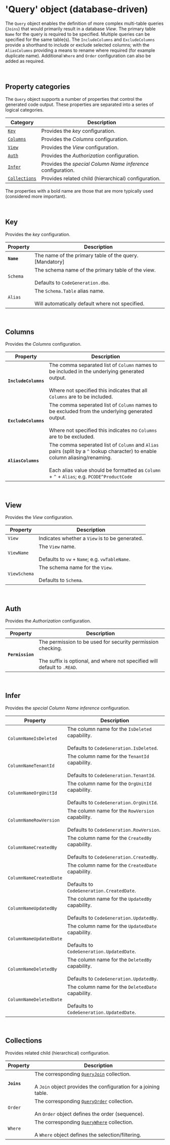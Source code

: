 # 'Query' object (database-driven)

The `Query` object enables the definition of more complex multi-table queries (`Joins`) that would primarily result in a database _View_. The primary table `Name` for the query is required to be specified. Multiple queries can be specified for the same table(s). The `IncludeColumns` and `ExcludeColumns` provide a shorthand to include or exclude selected columns; with the `AliasColumns` providing a means to rename where required (for example duplicate name). Additional `Where` and `Order` configuration can also be added as required.

<br/>

## Property categories
The `Query` object supports a number of properties that control the generated code output. These properties are separated into a series of logical categories.

Category | Description
-|-
[`Key`](#Key) | Provides the _key_ configuration.
[`Columns`](#Columns) | Provides the _Columns_ configuration.
[`View`](#View) | Provides the _View_ configuration.
[`Auth`](#Auth) | Provides the _Authorization_ configuration.
[`Infer`](#Infer) | Provides the _special Column Name inference_ configuration.
[`Collections`](#Collections) | Provides related child (hierarchical) configuration.

The properties with a bold name are those that are more typically used (considered more important).

<br/>

## Key
Provides the _key_ configuration.

Property | Description
-|-
**`Name`** | The name of the primary table of the query. [Mandatory]
`Schema` | The schema name of the primary table of the view.<br/><br/>Defaults to `CodeGeneration.dbo`.
`Alias` | The `Schema.Table` alias name.<br/><br/>Will automatically default where not specified.

<br/>

## Columns
Provides the _Columns_ configuration.

Property | Description
-|-
**`IncludeColumns`** | The comma separated list of `Column` names to be included in the underlying generated output.<br/><br/>Where not specified this indicates that all `Columns` are to be included.
**`ExcludeColumns`** | The comma seperated list of `Column` names to be excluded from the underlying generated output.<br/><br/>Where not specified this indicates no `Columns` are to be excluded.
**`AliasColumns`** | The comma seperated list of `Column` and `Alias` pairs (split by a `^` lookup character) to enable column aliasing/renaming.<br/><br/>Each alias value should be formatted as `Column` + `^` + `Alias`; e.g. `PCODE^ProductCode`

<br/>

## View
Provides the _View_ configuration.

Property | Description
-|-
`View` | Indicates whether a `View` is to be generated.
`ViewName` | The `View` name.<br/><br/>Defaults to `vw` + `Name`; e.g. `vwTableName`.
`ViewSchema` | The schema name for the `View`.<br/><br/>Defaults to `Schema`.

<br/>

## Auth
Provides the _Authorization_ configuration.

Property | Description
-|-
**`Permission`** | The permission to be used for security permission checking.<br/><br/>The suffix is optional, and where not specified will default to `.READ`.

<br/>

## Infer
Provides the _special Column Name inference_ configuration.

Property | Description
-|-
`ColumnNameIsDeleted` | The column name for the `IsDeleted` capability.<br/><br/>Defaults to `CodeGeneration.IsDeleted`.
`ColumnNameTenantId` | The column name for the `TenantId` capability.<br/><br/>Defaults to `CodeGeneration.TenantId`.
`ColumnNameOrgUnitId` | The column name for the `OrgUnitId` capability.<br/><br/>Defaults to `CodeGeneration.OrgUnitId`.
`ColumnNameRowVersion` | The column name for the `RowVersion` capability.<br/><br/>Defaults to `CodeGeneration.RowVersion`.
`ColumnNameCreatedBy` | The column name for the `CreatedBy` capability.<br/><br/>Defaults to `CodeGeneration.CreatedBy`.
`ColumnNameCreatedDate` | The column name for the `CreatedDate` capability.<br/><br/>Defaults to `CodeGeneration.CreatedDate`.
`ColumnNameUpdatedBy` | The column name for the `UpdatedBy` capability.<br/><br/>Defaults to `CodeGeneration.UpdatedBy`.
`ColumnNameUpdatedDate` | The column name for the `UpdatedDate` capability.<br/><br/>Defaults to `CodeGeneration.UpdatedDate`.
`ColumnNameDeletedBy` | The column name for the `DeletedBy` capability.<br/><br/>Defaults to `CodeGeneration.UpdatedBy`.
`ColumnNameDeletedDate` | The column name for the `DeletedDate` capability.<br/><br/>Defaults to `CodeGeneration.UpdatedDate`.

<br/>

## Collections
Provides related child (hierarchical) configuration.

Property | Description
-|-
**`Joins`** | The corresponding [`QueryJoin`](Database-QueryJoin-Config-Xml.md) collection.<br/><br/>A `Join` object provides the configuration for a joining table.
`Order` | The corresponding [`QueryOrder`](Database-QueryOrder-Config-Xml.md) collection.<br/><br/>An `Order` object defines the order (sequence).
`Where` | The corresponding [`QueryWhere`](Database-QueryWhere-Config-Xml.md) collection.<br/><br/>A `Where` object defines the selection/filtering.

